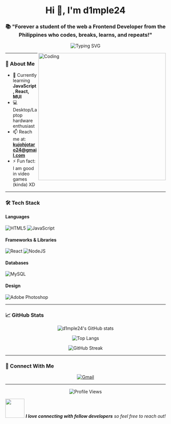 <h1 align="center">Hi 👋, I'm d1mple24</h1>
<h3 align="center">📚 "Forever a student of the web a Frontend Developer from the Philippines who codes, breaks, learns, and repeats!"</h3>

<p align="center">
  <img src="https://readme-typing-svg.demolab.com?font=Fira+Code&pause=1000&color=22D3EE&center=true&vCenter=true&width=435&lines=Turning+ideas+into+reality;Clean+code+enthusiast;Always+learning+new+tech" alt="Typing SVG" />
</p>

<img align="right" alt="Coding" width="400" src="https://media4.giphy.com/media/v1.Y2lkPTc5MGI3NjExYWczZmN3ZWh4ZnY0Ynh4bHA2Z2J5ZGxqazI4anNneXl2YmRheTdkayZlcD12MV9pbnRlcm5hbF9naWZfYnlfaWQmY3Q9Zw/bGgsc5mWoryfgKBx1u/giphy.gif">

---

### 🚀 About Me

- 🌱 Currently learning **JavaScript, React, MUI**  
- 💻 Desktop/Laptop hardware enthusiast  
- 📫 Reach me at: **kujohjotaro24@gmail.com**
- ⚡ Fun fact: I am good in video games (kinda) XD

---

### 🛠 Tech Stack

#### Languages
![HTML5](https://img.shields.io/badge/html5-%23E34F26.svg?style=for-the-badge&logo=html5&logoColor=white)
![JavaScript](https://img.shields.io/badge/javascript-%23323330.svg?style=for-the-badge&logo=javascript&logoColor=%23F7DF1E)

#### Frameworks & Libraries
![React](https://img.shields.io/badge/react-%2320232a.svg?style=for-the-badge&logo=react&logoColor=%2361DAFB)
![NodeJS](https://img.shields.io/badge/node.js-6DA55F?style=for-the-badge&logo=node.js&logoColor=white)

#### Databases
![MySQL](https://img.shields.io/badge/mysql-%2300f.svg?style=for-the-badge&logo=mysql&logoColor=white)

#### Design
![Adobe Photoshop](https://img.shields.io/badge/adobe%20photoshop-%2331A8FF.svg?style=for-the-badge&logo=adobe%20photoshop&logoColor=white)

---

### 📈 GitHub Stats

<div align="center">
  
  ![d1mple24's GitHub stats](https://github-readme-stats.vercel.app/api?username=d1mple-24&show_icons=true&theme=radical)
  
  ![Top Langs](https://github-readme-stats.vercel.app/api/top-langs/?username=d1mple-24&layout=compact&theme=radical)
  
  ![GitHub Streak](https://streak-stats.demolab.com/?user=d1mple-24&theme=radical)
  
</div>

---

### 🤝 Connect With Me

<p align="center">
  <a href="mailto:kujohjotaro24@gmail.com">
    <img src="https://img.shields.io/badge/Gmail-D14836?style=for-the-badge&logo=gmail&logoColor=white" alt="Gmail"/>
  </a>
</p>

---

<p align="center">
  <img src="https://komarev.com/ghpvc/?username=d1mple-24&label=Profile%20views&color=0e75b6&style=flat" alt="Profile Views" /> 
</p>

<p align="center"> 
  <img src="https://media.giphy.com/media/LnQjpWaON8nhr21vNW/giphy.gif" width="60"> 
  <em><b>I love connecting with fellow developers</b> so feel free to reach out!</em> 
</p>
